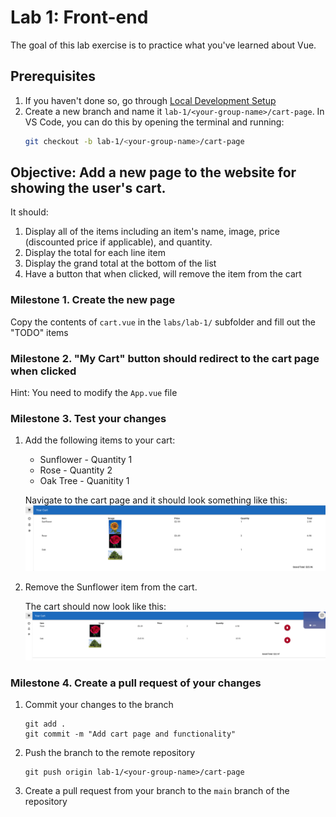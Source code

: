 # Lab 1: Front-end

The goal of this lab exercise is to practice what you've learned about Vue.

## Prerequisites

1. If you haven't done so, go through [Local Development Setup](../local-dev-setup.md)
2. Create a new branch and name it `lab-1/<your-group-name>/cart-page`​. In VS Code, you can do this by opening the terminal and running:
   ```bash
   git checkout -b lab-1/<your-group-name>/cart-page
   ```

## Objective: Add a new page to the website for showing the user's cart.

It should:

1. Display all of the items including an item's name, image, price (discounted price if applicable), and quantity.
2. Display the total for each line item
3. Display the grand total at the bottom of the list
4. Have a button that when clicked, will remove the item from the cart

### Milestone 1. Create the new page

Copy the contents of `cart.vue` in the `labs/lab-1/` subfolder and fill out the "TODO" items

### Milestone 2. "My Cart" button should redirect to the cart page when clicked

Hint: You need to modify the `App.vue` file

### Milestone 3. Test your changes

1. Add the following items to your cart:

   - Sunflower - Quantity 1
   - Rose - Quantity 2
   - Oak Tree - Quanitity 1

   Navigate to the cart page and it should look something like this:
   ![alt text](cart-sample.png)

2. Remove the Sunflower item from the cart.

   The cart should now look like this:
   ![alt text](cart-delete-sample.png)

### Milestone 4. Create a pull request of your changes

1. Commit your changes to the branch

   ```
   git add .
   git commit -m "Add cart page and functionality"
   ```

2. Push the branch to the remote repository

   ```
   git push origin lab-1/<your-group-name>/cart-page
   ```

3. Create a pull request from your branch to the `main` branch of the repository
